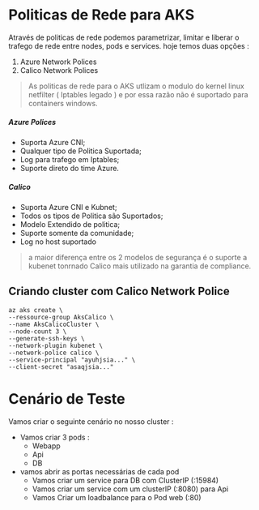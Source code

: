 # Politicas de Rede para AKS

Através de politicas de rede podemos parametrizar, limitar e liberar o trafego de rede entre nodes, pods e services. hoje temos duas opções :

1. Azure Network Polices
2. Calico Network Polices

> As politicas de rede para o AKS utlizam o modulo do kernel linux netfilter ( Iptables legado ) e por essa razão não é suportado para containers windows.

##### Azure Polices

- Suporta Azure CNI;
- Qualquer tipo de Politica Suportada;
- Log para trafego em Iptables;
- Suporte direto do time Azure.

##### Calico

- Suporta Azure CNI e Kubnet;
- Todos os tipos de Politica são Suportados;
- Modelo Extendido de politica;
- Suporte somente da comunidade;
- Log no host suportado

> a maior diferença entre os 2 modelos de segurança é o suporte a kubenet tonrnado Calico mais utilizado na garantia de compliance.

## Criando cluster com Calico Network Police

```
az aks create \
--ressource-group AksCalico \
--name AksCalicoCluster \
--node-count 3 \
--generate-ssh-keys \
--network-plugin kubenet \
--network-police calico \
--service-principal "ayuhjsia..." \
--client-secret "asaqjsia..."

```

# Cenário de Teste

Vamos criar o seguinte cenário no nosso cluster :
- Vamos criar 3 pods :
  - Webapp
  - Api
  - DB
- vamos abrir as portas necessárias de cada pod 
  - Vamos criar um service para DB com ClusterIP (:15984)
  - Vamos criar um service com um clusterIP (:8080) para Api
  - Vamos Criar um loadbalance para o Pod web (:80)
